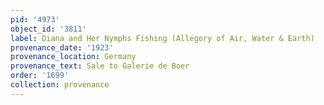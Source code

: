 ```yaml
---
pid: '4973'
object_id: '3811'
label: Diana and Her Nymphs Fishing (Allegory of Air, Water & Earth)
provenance_date: '1923'
provenance_location: Germany
provenance_text: Sale to Galerie de Boer
order: '1699'
collection: provenance
---
```


